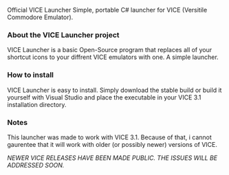 Official VICE Launcher
Simple, portable C# launcher for VICE (Versitile Commodore Emulator).  

### About the VICE Launcher project
VICE Launcher is a basic Open-Source program that replaces all of your shortcut icons to your diffrent VICE emulators with one. A simple launcher.  

### How to install
VICE Launcher is easy to install. Simply download the stable build or build it yourself with Visual Studio and place the executable in your VICE 3.1 installation directory.  

### Notes
This launcher was made to work with VICE 3.1. Because of that, i cannot gaurentee that it will work with older (or possibly newer) versions of VICE.

*NEWER VICE RELEASES HAVE BEEN MADE PUBLIC. THE ISSUES WILL BE ADDRESSED SOON.*
